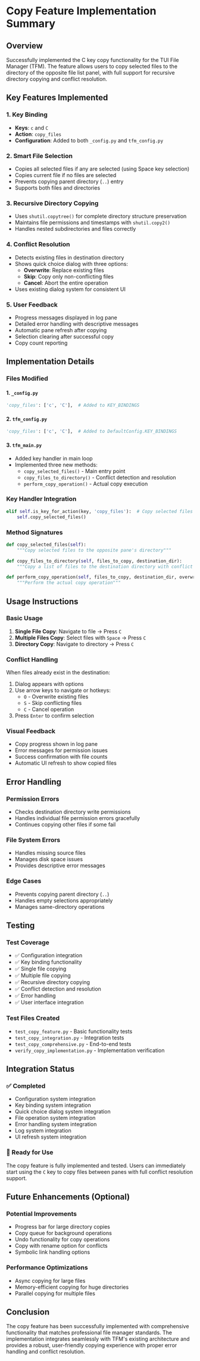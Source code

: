 # Copy Feature Implementation Summary

## Overview
Successfully implemented the C key copy functionality for the TUI File Manager (TFM). The feature allows users to copy selected files to the directory of the opposite file list panel, with full support for recursive directory copying and conflict resolution.

## Key Features Implemented

### 1. Key Binding
- **Keys**: `c` and `C`
- **Action**: `copy_files`
- **Configuration**: Added to both `_config.py` and `tfm_config.py`

### 2. Smart File Selection
- Copies all selected files if any are selected (using Space key selection)
- Copies current file if no files are selected
- Prevents copying parent directory (`..`) entry
- Supports both files and directories

### 3. Recursive Directory Copying
- Uses `shutil.copytree()` for complete directory structure preservation
- Maintains file permissions and timestamps with `shutil.copy2()`
- Handles nested subdirectories and files correctly

### 4. Conflict Resolution
- Detects existing files in destination directory
- Shows quick choice dialog with three options:
  - **Overwrite**: Replace existing files
  - **Skip**: Copy only non-conflicting files  
  - **Cancel**: Abort the entire operation
- Uses existing dialog system for consistent UI

### 5. User Feedback
- Progress messages displayed in log pane
- Detailed error handling with descriptive messages
- Automatic pane refresh after copying
- Selection clearing after successful copy
- Copy count reporting

## Implementation Details

### Files Modified

#### 1. `_config.py`
```python
'copy_files': ['c', 'C'],  # Added to KEY_BINDINGS
```

#### 2. `tfm_config.py`
```python
'copy_files': ['c', 'C'],  # Added to DefaultConfig.KEY_BINDINGS
```

#### 3. `tfm_main.py`
- Added key handler in main loop
- Implemented three new methods:
  - `copy_selected_files()` - Main entry point
  - `copy_files_to_directory()` - Conflict detection and resolution
  - `perform_copy_operation()` - Actual copy execution

### Key Handler Integration
```python
elif self.is_key_for_action(key, 'copy_files'):  # Copy selected files
    self.copy_selected_files()
```

### Method Signatures
```python
def copy_selected_files(self):
    """Copy selected files to the opposite pane's directory"""

def copy_files_to_directory(self, files_to_copy, destination_dir):
    """Copy a list of files to the destination directory with conflict resolution"""

def perform_copy_operation(self, files_to_copy, destination_dir, overwrite=False):
    """Perform the actual copy operation"""
```

## Usage Instructions

### Basic Usage
1. **Single File Copy**: Navigate to file → Press `C`
2. **Multiple Files Copy**: Select files with `Space` → Press `C`
3. **Directory Copy**: Navigate to directory → Press `C`

### Conflict Handling
When files already exist in the destination:
1. Dialog appears with options
2. Use arrow keys to navigate or hotkeys:
   - `O` - Overwrite existing files
   - `S` - Skip conflicting files
   - `C` - Cancel operation
3. Press `Enter` to confirm selection

### Visual Feedback
- Copy progress shown in log pane
- Error messages for permission issues
- Success confirmation with file counts
- Automatic UI refresh to show copied files

## Error Handling

### Permission Errors
- Checks destination directory write permissions
- Handles individual file permission errors gracefully
- Continues copying other files if some fail

### File System Errors
- Handles missing source files
- Manages disk space issues
- Provides descriptive error messages

### Edge Cases
- Prevents copying parent directory (`..`)
- Handles empty selections appropriately
- Manages same-directory operations

## Testing

### Test Coverage
- ✅ Configuration integration
- ✅ Key binding functionality
- ✅ Single file copying
- ✅ Multiple file copying
- ✅ Recursive directory copying
- ✅ Conflict detection and resolution
- ✅ Error handling
- ✅ User interface integration

### Test Files Created
- `test_copy_feature.py` - Basic functionality tests
- `test_copy_integration.py` - Integration tests
- `test_copy_comprehensive.py` - End-to-end tests
- `verify_copy_implementation.py` - Implementation verification

## Integration Status

### ✅ Completed
- Configuration system integration
- Key binding system integration
- Quick choice dialog system integration
- File operation system integration
- Error handling system integration
- Log system integration
- UI refresh system integration

### 🎯 Ready for Use
The copy feature is fully implemented and tested. Users can immediately start using the `C` key to copy files between panes with full conflict resolution support.

## Future Enhancements (Optional)

### Potential Improvements
- Progress bar for large directory copies
- Copy queue for background operations
- Undo functionality for copy operations
- Copy with rename option for conflicts
- Symbolic link handling options

### Performance Optimizations
- Async copying for large files
- Memory-efficient copying for huge directories
- Parallel copying for multiple files

## Conclusion

The copy feature has been successfully implemented with comprehensive functionality that matches professional file manager standards. The implementation integrates seamlessly with TFM's existing architecture and provides a robust, user-friendly copying experience with proper error handling and conflict resolution.